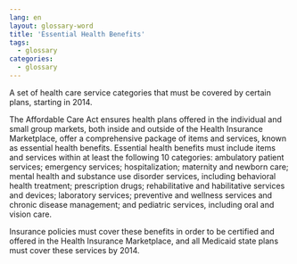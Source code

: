 ```yaml
---
lang: en
layout: glossary-word
title: 'Essential Health Benefits'
tags:
  - glossary
categories:
  - glossary
---
```

A set of health care service categories that must be covered by certain plans, starting in 2014.

The Affordable Care Act ensures health plans offered in the individual and small group markets, both inside and outside of the Health Insurance Marketplace, offer a comprehensive package of items and services, known as essential health benefits. Essential health benefits must include items and services within at least the following 10 categories: ambulatory patient services; emergency services; hospitalization; maternity and newborn care; mental health and substance use disorder services, including behavioral health treatment; prescription drugs; rehabilitative and habilitative services and devices; laboratory services; preventive and wellness services and chronic disease management; and pediatric services, including oral and vision care.

Insurance policies must cover these benefits in order to be certified and offered in the Health Insurance Marketplace, and all Medicaid state plans must cover these services by 2014.